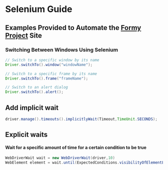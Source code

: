 # Selenium Guide

## Examples Provided to Automate the [Formy Project](https://formy-project.herokuapp.com/) Site

### Switching Between Windows Using Selenium

```java
// Switch to a specific window by its name
Driver.switchTo().window("windowName");

// Switch to a specific frame by its name
Driver.switchTo().frame("frameName");

// Switch to an alert dialog
Driver.switchTo().alert();
```

## Add implicit wait
```java
driver.manage().timeouts().implicitlyWait(Timeout,TimeUnit.SECONDS);
```

## Explicit waits
#### Wait for a specific amount of time for a certain condition to be true

```java
WebDriverWait wait = new WebDriverWait(driver,10)
WebElement element = wait.until(ExpectedConditions.visibilityOfElementLocated(By.id("element")))
```

